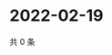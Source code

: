 # 2022-02-19

共 0 条

<!-- BEGIN WEIBO -->
<!-- 最后更新时间 Sat Feb 19 2022 17:00:51 GMT+0800 (China Standard Time) -->

<!-- END WEIBO -->
